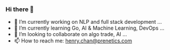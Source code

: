 ### Hi there 👋

- 🔭 I’m currently working on NLP and full stack development ...
- 🌱 I’m currently learning Go, AI & Machine Learning, DevOps ...
- 👯 I’m looking to collaborate on algo trade, AI ...
- 📫 How to reach me: henry.chan@prenetics.com
